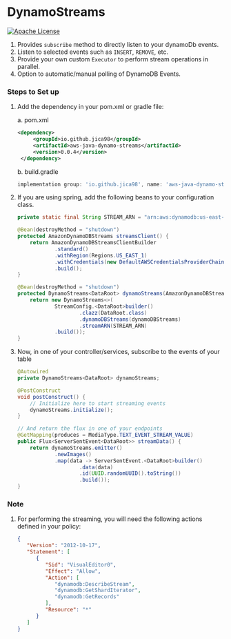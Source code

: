 # DynamoStreams
[![Apache License](https://img.shields.io/github/license/JICA98/aws-java-dynamo-streams)](https://github.com/JICA98/aws-java-dynamo-streams/blob/0.0.4/LICENSE)

1. Provides `subscribe` method to directly listen to your dynamoDb events.
2. Listen to selected events such as `INSERT`, `REMOVE`, etc.
3. Provide your own custom `Executor` to perform stream operations in parallel.
4. Option to automatic/manual polling of DynamoDB Events.

### Steps to Set up

1. Add the dependency in your pom.xml or gradle file:

   a. pom.xml

    ````xml
    <dependency>
         <groupId>io.github.jica98</groupId>
         <artifactId>aws-java-dynamo-streams</artifactId>
         <version>0.0.4</version>
     </dependency>
   ````
    b. build.gradle
    
    ````groovy
   implementation group: 'io.github.jica98', name: 'aws-java-dynamo-streams', version: '0.0.4'
   ````
2. If you are using spring, add the following beans to your configuration class.

    ````java
   private static final String STREAM_ARN = "arn:aws:dynamodb:us-east-1:your-dynamo-db-stream";
   
    @Bean(destroyMethod = "shutdown")
    protected AmazonDynamoDBStreams streamsClient() {
        return AmazonDynamoDBStreamsClientBuilder
                .standard()
                .withRegion(Regions.US_EAST_1)
                .withCredentials(new DefaultAWSCredentialsProviderChain())
                .build();
    }

    @Bean(destroyMethod = "shutdown")
    protected DynamoStreams<DataRoot> dynamoStreams(AmazonDynamoDBStreams dynamoDBStreams) {
        return new DynamoStreams<>(
                StreamConfig.<DataRoot>builder()
                        .clazz(DataRoot.class)
                        .dynamoDBStreams(dynamoDBStreams)
                        .streamARN(STREAM_ARN)
                .build());
    }
   ````
   
3. Now, in one of your controller/services, subscribe to the events of your table

    ````java
    @Autowired
    private DynamoStreams<DataRoot> dynamoStreams;
   
    @PostConstruct
    void postConstruct() {
        // Initialize here to start streaming events
        dynamoStreams.initialize();
    }
   
    // And return the flux in one of your endpoints
    @GetMapping(produces = MediaType.TEXT_EVENT_STREAM_VALUE)
    public Flux<ServerSentEvent<DataRoot>> streamData() {
        return dynamoStreams.emitter()
                .newImages()
                .map(data -> ServerSentEvent.<DataRoot>builder()
                        .data(data)
                        .id(UUID.randomUUID().toString())
                        .build());
    }
   ````
   
### Note
1. For performing the streaming, you will need the following actions defined in your policy:
   ```json
   {
      "Version": "2012-10-17",
      "Statement": [
         {
            "Sid": "VisualEditor0",
            "Effect": "Allow",
            "Action": [
               "dynamodb:DescribeStream",
               "dynamodb:GetShardIterator",
               "dynamodb:GetRecords"
            ],
            "Resource": "*"
         }
      ]
   }
   ```
